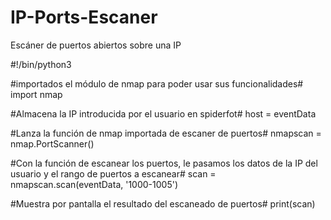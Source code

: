 # IP-Ports-Escaner
Escáner de puertos abiertos sobre una IP

#!/bin/python3

#importados el módulo de nmap para poder usar sus funcionalidades#
import nmap

#Almacena la IP introducida por el usuario en spiderfot#
    host = eventData
	
#Lanza la función de nmap importada de escaner de puertos#
    nmapscan = nmap.PortScanner()
	    
#Con la función de escanear los puertos, le pasamos los datos de la IP del usuario y el rango de puertos a escanear#
    scan = nmapscan.scan(eventData, '1000-1005')
	    
#Muestra por pantalla el resultado del escaneado de puertos#
    print(scan)
